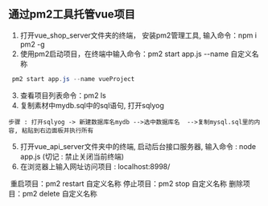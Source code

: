 

## 通过pm2工具托管vue项目

1. 打开vue_shop_server文件夹的终端， 安装pm2管理工具, 输入命令：npm i pm2 -g  
2. 使用pm2启动项目，在终端中输入命令：pm2 start app.js --name 自定义名称

```java
 pm2 start app.js --name vueProject
```

3. 查看项目列表命令：pm2 ls
4. 复制素材中mydb.sql中的sql语句, 打开sqlyog

```
步骤 : 打开sqlyog -> 新建数据库名mydb -->选中数据库名  -->复制mysql.sql里的内容, 粘贴到右边面板并执行所有
```

5. 打开vue_api_server文件夹中的终端, 启动后台接口服务器, 输入命令 :  node app.js  (切记 : 禁止关闭当前终端)
6. 在浏览器上输入网址访问项目 :  localhost:8998/



​    重启项目：pm2 restart 自定义名称
    停止项目：pm2 stop 自定义名称
    删除项目：pm2 delete 自定义名称